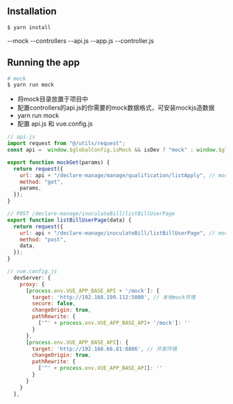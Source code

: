 ## Installation

```bash
$ yarn install
```

--mock
  --controllers
    --api.js
  --app.js
  --controller.js

## Running the app

```bash
# mock
$ yarn run mock
```

- 将mock目录放置于项目中
- 配置controllers的api.js的你需要的mock数据格式，可安装mockjs造数据
- yarn run mock
- 配置 api.js 和 vue.config.js

```js
// api.js
import request from "@/utils/request";
const api =  window.$globalConfig.isMock && isDev ? "mock" : window.$globalConfig.api;

export function mockGet(params) {
  return request({
    url: api + "/declare-manage/manage/qualification/listApply", // mock request
    method: "get",
    params,
  });
}

// POST /declare-manage/inoculateBill/listBillUserPage
export function listBillUserPage(data) {
  return request({
    url: api + "/declare-manage/inoculateBill/listBillUserPage", // mock request
    method: "post",
    data,
  });
}
```

```js
// vue.config.js
  devServer: {
    proxy: {
      [process.env.VUE_APP_BASE_API + '/mock']: {
        target: 'http://192.168.199.112:5000', // 本地mock环境
        secure: false,
        changeOrigin: true,
        pathRewrite: {
          ['^' + process.env.VUE_APP_BASE_API+ '/mock']: ''
        }
      },
      [process.env.VUE_APP_BASE_API]: {
        target: 'http://192.168.66.81:8886', // 开发环境
        changeOrigin: true,
        pathRewrite: {
          ['^' + process.env.VUE_APP_BASE_API]: ''
        }
      }
    }
  },
```
